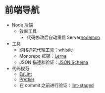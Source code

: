 # 前端导航

- Node 后端
  - 效率工具
    - 代码修改后自动重启 Server[nodemon](https://nodemon.io/)
- 工具
  - 网络抓包代理工具：[whistle](https://wproxy.org/whistle/)
  - Monorepo 框架：[Lerna](https://lerna.js.org/)
  - JSON 描述和验证：[JSON Schema](https://json-schema.org/)
- 代码规范
  - [EsLint](https://eslint.org/)
  - [Prettier](https://prettier.io/)
  - 在 commit 之前进行验证：[lint-staged](https://github.com/okonet/lint-staged)
